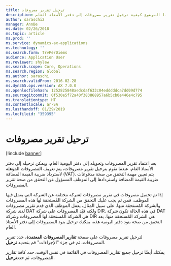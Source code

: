 ```yaml
---
title: ترحيل تقرير مصروفات
description: يشرح هذا الموضوع كيفية ترحيل تقرير مصروفات إلى دفتر الأستاذ العام.
author: saraschi2
manager: AnnBe
ms.date: 02/26/2018
ms.topic: article
ms.prod: ''
ms.service: dynamics-ax-applications
ms.technology: ''
ms.search.form: TrvPerDiems
audience: Application User
ms.reviewer: shylaw
ms.search.scope: Core, Operations
ms.search.region: Global
ms.author: saraschi
ms.search.validFrom: 2016-02-28
ms.dyn365.ops.version: AX 7.0.0
ms.openlocfilehash: 1252825848aedcdaf633c04edddddca7dd09d774
ms.sourcegitcommit: 0f530e5f72a40f383868957a6b5cb0e446e4c795
ms.translationtype: HT
ms.contentlocale: ar-SA
ms.lasthandoff: 01/29/2019
ms.locfileid: "359395"
---
```

# <a name="post-an-expense-report"></a>ترحيل تقرير مصروفات

[!include [banner](../includes/banner.md)]

بعد اعتماد تقرير المصروفات وتحويله إلى دفتر اليومية العام، ويمكن ترحيله إلى دفتر الأستاذ العام. عندما تقوم بترحيل تقرير مصروفات، يتم تعريف المصروفات المؤهلة لاسترداد ضريبة القيمة المضافة (VAT). يتم تعيين مهمة التحقق من صحة مدفوعات ضريبة القيمة المضافة واستردادها إلى الموظف المسؤول عن التحقق من صحة تقرير المصروفات.

إذا تم تحميل مصروفات في تقرير مصروفات لشركة مختلفة عن الشركة التي يعمل فيها الموظف، فمن ثم يجب عليك التحقق من الشركة المُستحقة لها هذه المصروفات والشركة المُستحقة منها. على سبيل المثال، يعمل الموظف الذي قدم تقرير مصروفات لدى شركة DAT ولكنه قيّد المصروفات على شركة DIR. في هذه الحالة تكون شركة DAT هي الشركة المُستحقة لها المصروفات وشركة DIR هي الشركة المُستحقة منها. بعد التحقق من صحة بنود دفتر اليومية هذه، يمكنك ترحيل بنود المصروفات إلى دفتر الأستاذ العام.

لترحيل تقرير مصروفات على صفحة **تقارير المصروفات المعتمدة**، حدد تقرير المصروفات، ثم في جزء "الإجراءات" قم بتحديد **ترحيل**.

يمكنك أيضًا ترحيل جميع تقارير المصروفات في القائمة في نفس الوقت. حدد كافة تقارير المصروفات، ثم حدد**ترحيل**.
